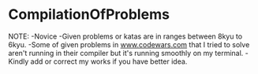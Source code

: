 # CompilationOfProblems
NOTE:
-Novice
-Given problems or katas are in ranges between 8kyu to 6kyu.
-Some of given problems in www.codewars.com that I tried to solve aren't running in their compiler but it's running smoothly on my terminal.
-Kindly add or correct my works if you have better idea.
